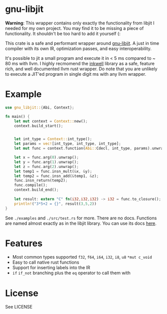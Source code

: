 # gnu-libjit
**Warning**: This wrapper contains only exactly the functionality from libjit I needed for my own project. You may find it to be missing a piece of functionality. It shouldn't be too hard to add it yourself (:

This crate is a safe and performant wrapper around [gnu-libjit](https://www.gnu.org/software/libjit/). A just in time compiler with its
own IR, optimization passes, and easy interoperability.

It's possible to jit a small program and execute it in < 5 ms compared to ~ 80 ms with llvm. 
I highly recmomend the [inkwell](https://github.com/TheDan64/inkwell) library as a safe, feature rich, and well documented
llvm rust wrapper. Do note that you are unlikely to execute a JIT'ed program in single digit ms with any llvm wrapper.

# Example
```rust
use gnu_libjit::{Abi, Context};

fn main() {
    let mut context = Context::new();
    context.build_start();


    let int_type = Context::int_type();
    let params = vec![int_type, int_type, int_type];
    let mut func = context.function(Abi::Cdecl, int_type, params).unwrap();

    let x = func.arg(0).unwrap();
    let y = func.arg(1).unwrap();
    let z = func.arg(2).unwrap();
    let temp1 = func.insn_mult(&x, &y);
    let temp2 = func.insn_add(&temp1, &z);
    func.insn_return(temp2);
    func.compile();
    context.build_end();
    
    let result: extern "C" fn(i32,i32,i32) -> i32 = func.to_closure();
    println!("3*5+2 = {}", result(3,5,2))
}
```
See `./examples` and `./src/test.rs` for more. There are no docs. Functions are named almost exactly as in the libjit library. You can use its docs [here](https://www.gnu.org/software/libjit/doc/libjit.html).

# Features
- Most common types supported `f32`, `f64`, `i64`, `i32`, `i8`, `u8` `*mut c_void`
- Easy to call native rust functions
- Support for inserting labels into the IR
- `if` `if_not` branching plus the `eq` operator to call them with

# License
See LICENSE
